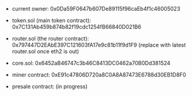 - current owner:
0x0Da59F0647b607De89115f96caEb4f1c46005023

- token.sol (main token contract):
0x7C131Ab459b874b82f19cdc1254fB66840D021B6

- router.sol (the router contract):
0x797447D2EAbE397C121603fA17e9c81b11f9d1F9 (replace with latest router.sol once eth2 is out)

- core.sol:
0x6452aB46747c3b46C8413DC0462a70B0Dd381524


- miner contract:
0xE91c47806D720a8C0A8A87473E6788d30EB1D8F0

- presale contract:
(in progress)
